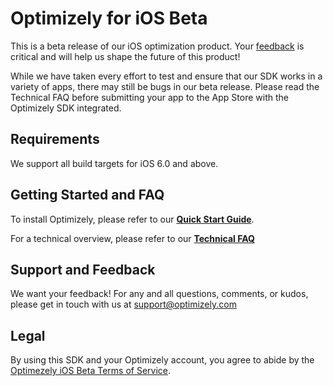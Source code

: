 # Optimizely for iOS Beta

This is a beta release of our iOS optimization product. Your [feedback](mailto:support@optimizely.com) is critical and will help us shape the future of this product!

While we have taken every effort to test and ensure that our SDK works in a variety of apps, there may still be bugs in our beta release. Please read the Technical FAQ before submitting your app to the App Store with the Optimizely SDK integrated.

## Requirements
We support all build targets for iOS 6.0 and above.

## Getting Started and FAQ

To install Optimizely, please refer to our **[Quick Start Guide](http://developers.optimizely.com/ios/)**.

For a technical overview, please refer to our **[Technical FAQ](https://help.optimizely.com/hc/en-us/articles/202546880)**

## Support and Feedback
We want your feedback! For any and all questions, comments, or kudos, please get in touch with us at [support@optimizely.com](mailto:support@optimizely.com)

## Legal
By using this SDK and your Optimizely account, you agree to abide by the [Optimezely iOS Beta Terms of Service](http://developers.optimizely.com/ios/terms).
